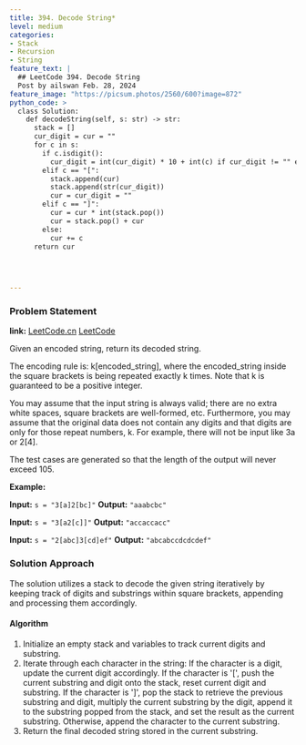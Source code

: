 ```yaml
---
title: 394. Decode String*
level: medium
categories:
- Stack
- Recursion
- String
feature_text: |
  ## LeetCode 394. Decode String
  Post by ailswan Feb. 28, 2024
feature_image: "https://picsum.photos/2560/600?image=872"
python_code: >
  class Solution:
    def decodeString(self, s: str) -> str:
      stack = []
      cur_digit = cur = ""
      for c in s:
        if c.isdigit():
          cur_digit = int(cur_digit) * 10 + int(c) if cur_digit != "" else int(c)
        elif c == "[":
          stack.append(cur)
          stack.append(str(cur_digit))
          cur = cur_digit = ""
        elif c == "]":
          cur = cur * int(stack.pop())
          cur = stack.pop() + cur
        else:
          cur += c
      return cur


      
         
---
```


### Problem Statement
**link:**
[LeetCode.cn](https://leetcode.cn/problems/decode-string/)
[LeetCode](https://leetcode.com/problems/decode-string/)

Given an encoded string, return its decoded string.

The encoding rule is: k[encoded_string], where the encoded_string inside the square brackets is being repeated exactly k times. Note that k is guaranteed to be a positive integer.

You may assume that the input string is always valid; there are no extra white spaces, square brackets are well-formed, etc. Furthermore, you may assume that the original data does not contain any digits and that digits are only for those repeat numbers, k. For example, there will not be input like 3a or 2[4].

The test cases are generated so that the length of the output will never exceed 105.

 
**Example:**

**Input:** `s = "3[a]2[bc]"`
**Output:** `"aaabcbc"`
 
**Input:** `s = "3[a2[c]]"`
**Output:** `"accaccacc"`

**Input:** `s = "2[abc]3[cd]ef"`
**Output:** `"abcabccdcdcdef"`

### Solution Approach
The solution utilizes a stack to decode the given string iteratively by keeping track of digits and substrings within square brackets, appending and processing them accordingly.

#### Algorithm
1. Initialize an empty stack and variables to track current digits and substring.
2. Iterate through each character in the string:
If the character is a digit, update the current digit accordingly.
If the character is '[', push the current substring and digit onto the stack, reset current digit and substring.
If the character is ']', pop the stack to retrieve the previous substring and digit, multiply the current substring by the digit, append it to the substring popped from the stack, and set the result as the current substring.
Otherwise, append the character to the current substring.
3. Return the final decoded string stored in the current substring.